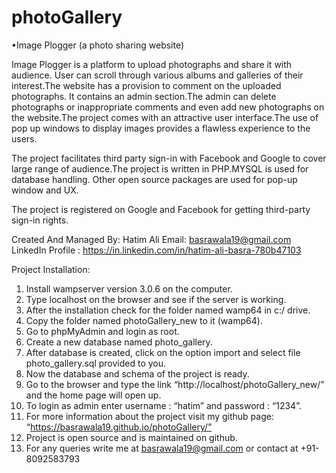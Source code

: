# photoGallery
•Image Plogger (a photo sharing website)

Image Plogger is a platform to upload photographs and share it with audience. User can scroll through various albums and galleries of their interest.The website has a provision to comment on the uploaded photographs. It contains an admin section.The admin can delete photographs or inappropriate comments and even add new photographs on the website.The project comes with an attractive user interface.The use of pop up windows to display images provides a flawless experience to the users. 

The project facilitates third party sign-in with Facebook and Google to cover large range of audience.The project is written in PHP.MYSQL is used for database handling. Other open source packages are used for pop-up window and UX. 

The project is registered on Google and Facebook for getting third-party sign-in rights.

Created And Managed By: Hatim Ali
Email: basrawala19@gmail.com
LinkedIn Profile : https://in.linkedin.com/in/hatim-ali-basra-780b47103

Project Installation:

1.  Install wampserver version 3.0.6 on the computer.
2. Type localhost on the browser and see if the server is working.
3. After the installation check for the folder named wamp64 in c:/ drive.
4.  Copy the folder named photoGallery_new to it (wamp64).
5. Go to phpMyAdmin and login as root. 
6. Create a new database named photo_gallery.
7. After database is created, click on the option import and select file photo_gallery.sql provided to you.
8. Now the database and schema of the project is ready.
9. Go to the browser and type the link “http://localhost/photoGallery_new/” and the home page will open up.
10. To login as admin enter username : “hatim” and password : “1234”.
11. For more information about the project visit my github page: “https://basrawala19.github.io/photoGallery/”
12. Project is open source and is maintained on github.
13. For any queries write me at basrawala19@gmail.com or contact at +91-8092583793


